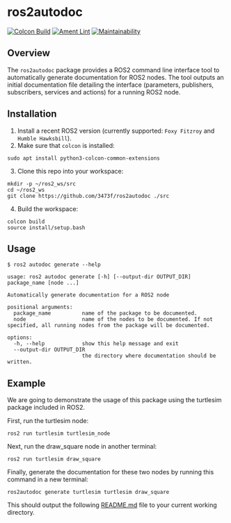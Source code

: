 # ros2autodoc

[![Colcon Build](https://github.com/3473f/ros2autodoc/actions/workflows/colcon_build.yml/badge.svg)](https://github.com/3473f/ros2autodoc/actions/workflows/colcon_build.yml)
[![Ament Lint](https://github.com/3473f/ros2autodoc/actions/workflows/ament_lint.yml/badge.svg)](https://github.com/3473f/ros2autodoc/actions/workflows/ament_lint.yml)
[![Maintainability](https://api.codeclimate.com/v1/badges/b865f4364ab1cc6a5ae3/maintainability)](https://codeclimate.com/github/3473f/ros2autodoc/maintainability)

## Overview

The `ros2autodoc` package provides a ROS2 command line interface tool to automatically generate documentation for ROS2 nodes.
The tool outputs an initial documentation file detailing the interface (parameters, publishers, subscribers, services and actions) for a running ROS2 node.

## Installation

1. Install a recent ROS2 version (currently supported: `Foxy Fitzroy` and `Humble Hawksbill`).
2. Make sure that `colcon` is installed:

```shell
sudo apt install python3-colcon-common-extensions
```

3. Clone this repo into your workspace:

```shell
mkdir -p ~/ros2_ws/src
cd ~/ros2_ws
git clone https://github.com/3473f/ros2autodoc ./src
```

4. Build the workspace:

```shell
colcon build
source install/setup.bash
```

## Usage

```shell
$ ros2 autodoc generate --help

usage: ros2 autodoc generate [-h] [--output-dir OUTPUT_DIR] package_name [node ...]

Automatically generate documentation for a ROS2 node

positional arguments:
  package_name          name of the package to be documented.
  node                  name of the nodes to be documented. If not specified, all running nodes from the package will be documented.

options:
  -h, --help            show this help message and exit
  --output-dir OUTPUT_DIR
                        the directory where documentation should be written.

```

## Example

We are going to demonstrate the usage of this package using the turtlesim package included in ROS2.

First, run the turtlesim node:

```shell
ros2 run turtlesim turtlesim_node
```

Next, run the draw_square node in another terminal:

```shell
ros2 run turtlesim draw_square
```

Finally, generate the documentation for these two nodes by running this command in a new terminal:

```shell
ros2autodoc generate turtlesim turtlesim draw_square
```

This should output the following [README.md](https://github.com/3473f/ros2autodoc/blob/main/example/README.md) file to your current working directory.
